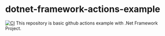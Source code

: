# dotnet-framework-actions-example
[![CI](https://github.com/gokhanatan/dotnet-framework-actions-example/actions/workflows/NetFrameworkCI.yml/badge.svg)](https://github.com/gokhanatan/dotnet-framework-actions-example/actions/workflows/NetFrameworkCI.yml)
This repository is basic github actions example with .Net Framework Project.
